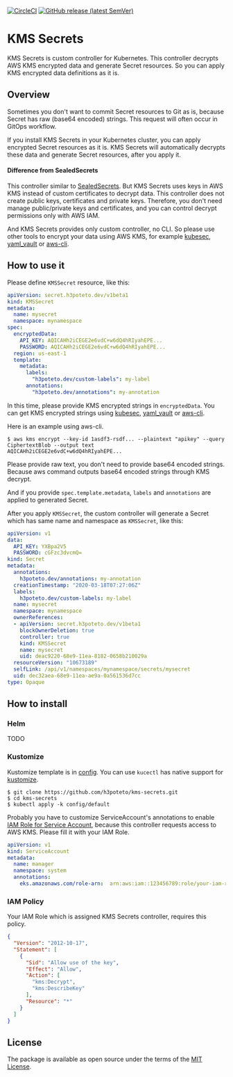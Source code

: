 [![CircleCI](https://circleci.com/gh/h3poteto/kms-secrets.svg?style=svg)](https://circleci.com/gh/h3poteto/kms-secrets)
[![GitHub release (latest SemVer)](https://img.shields.io/github/v/release/h3poteto/kms-secrets)](https://github.com/h3poteto/kms-secrets/releases)

# KMS Secrets

KMS Secrets is custom controller for Kubernetes. This controller decrypts AWS KMS encrypted data and generate Secret resources. So you can apply KMS encrypted data definitions as it is.

## Overview
Sometimes you don't want to commit Secret resources to Git as is, because Secret has raw (base64 encoded) strings.
This request will often occur in GitOps workflow.

If you install KMS Secrets in your Kubernetes cluster, you can apply encrypted Secret resources as it is.
KMS Secrets will automatically decrypts these data and generate Secret resources, after you apply it.

#### Difference from SealedSecrets
This controller similar to [SealedSecrets](https://github.com/bitnami-labs/sealed-secrets). But KMS Secrets uses keys in AWS KMS instead of custom certificates to decrypt data.
This controller does not create public keys, certificates and private keys.
Therefore, you don't need manage public/private keys and certificates, and you can control decrypt permissions only with AWS IAM.

And KMS Secrets provides only custom controller, no CLI. So please use other tools to encrypt your data using AWS KMS, for example [kubesec](https://github.com/shyiko/kubesec), [yaml_vault](https://github.com/joker1007/yaml_vault) or [aws-cli](https://docs.aws.amazon.com/cli/latest/reference/kms/index.html).

## How to use it
Please define `KMSSecret` resource, like this:


```yaml
apiVersion: secret.h3poteto.dev/v1beta1
kind: KMSSecret
metadata:
  name: mysecret
  namespace: mynamespace
spec:
  encryptedData:
    API_KEY: AQICAHh2iCEGE2e6vdC+w6dQ4hRIyahEPE...
    PASSWORD: AQICAHh2iCEGE2e6vdC+w6dQ4hRIyahEPE...
  region: us-east-1
  template:
    metadata:
      labels:
        "h3poteto.dev/custom-labels": my-label
      annotations:
        "h3poteto.dev/annotations": my-annotation
```

In this time, please provide KMS encrypted strings in `encryptedData`. You can get KMS encrypted strings using [kubesec](https://github.com/shyiko/kubesec), [yaml_vault](https://github.com/joker1007/yaml_vault) or [aws-cli](https://docs.aws.amazon.com/cli/latest/reference/kms/index.html).

Here is an example using aws-cli.

```
$ aws kms encrypt --key-id 1asdf3-rsdf... --plaintext "apikey" --query CiphertextBlob --output text
AQICAHh2iCEGE2e6vdC+w6dQ4hRIyahEPE...
```

Please provide raw text, you don't need to provide base64 encoded strings. Because aws command outputs base64 encoded strings through KMS decrypt.


And if you provide `spec.template.metadata`, `labels` and `annotations` are applied to generated Secret.


After you apply `KMSSecret`, the custom controller will generate a Secret which has same name and namespace as `KMSSecret`, like this:

```yaml
apiVersion: v1
data:
  API_KEY: YXBpa2V5
  PASSWORD: cGFzc3dvcmQ=
kind: Secret
metadata:
  annotations:
    h3poteto.dev/annotations: my-annotation
  creationTimestamp: "2020-03-18T07:27:06Z"
  labels:
    h3poteto.dev/custom-labels: my-label
  name: mysecret
  namespace: mynamespace
  ownerReferences:
  - apiVersion: secret.h3poteto.dev/v1beta1
    blockOwnerDeletion: true
    controller: true
    kind: KMSSecret
    name: mysecret
    uid: deac9220-68e9-11ea-8182-0658b210029a
  resourceVersion: "10673189"
  selfLink: /api/v1/namespaces/mynamespace/secrets/mysecret
  uid: dec32aea-68e9-11ea-ae9a-0a561536d7cc
type: Opaque
```



## How to install
### Helm
TODO

### Kustomize
Kustomize template is in [config](/config/default).
You can use `kucectl` has native support for [kustomize](https://kustomize.io/).

```
$ git clone https://github.com/h3poteto/kms-secrets.git
$ cd kms-secrets
$ kubectl apply -k config/default
```

Probably you have to customize ServiceAccount's annotations to enable [IAM Role for Service Account](https://aws.amazon.com/blogs/opensource/introducing-fine-grained-iam-roles-service-accounts/), because this controller requests access to AWS KMS. Please fill it with your IAM Role.

```yaml
apiVersion: v1
kind: ServiceAccount
metadata:
  name: manager
  namespace: system
  annotations:
    eks.amazonaws.com/role-arn:  arn:aws:iam::123456789:role/your-iam-role
```

### IAM Policy
Your IAM Role which is assigned KMS Secrets controller, requires this policy.

```json
{
  "Version": "2012-10-17",
  "Statement": [
    {
      "Sid": "Allow use of the key",
      "Effect": "Allow",
      "Action": [
        "kms:Decrypt",
        "kms:DescribeKey"
      ],
      "Resource": "*"
    }
  ]
}
```

## License
The package is available as open source under the terms of the [MIT License](https://opensource.org/licenses/MIT).
